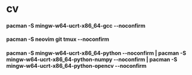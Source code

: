 # cv

#### pacman -S mingw-w64-ucrt-x86_64-gcc --noconfirm

#### pacman -S neovim git tmux --noconfirm

#### pacman -S mingw-w64-ucrt-x86_64-python --noconfirm | pacman -S mingw-w64-ucrt-x86_64-python-numpy --noconfirm | pacman -S mingw-w64-ucrt-x86_64-python-opencv --noconfirm
